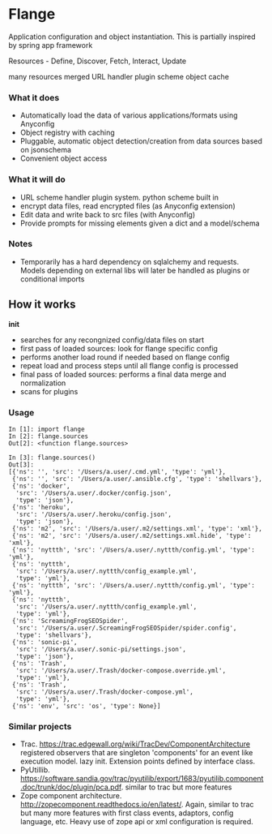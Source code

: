# Flange 

Application configuration and object instantiation. This is partially inspired by spring app framework

Resources - Define, Discover, Fetch, Interact, Update 

many resources merged 
URL handler plugin scheme
object cache


### What it does
- Automatically load the data of various applications/formats using Anyconfig
- Object registry with caching
- Pluggable, automatic object detection/creation from data sources based on jsonschema
- Convenient object access 

### What it will do
- URL scheme handler plugin system. python scheme built in
- encrypt data files, read encrypted files (as Anyconfig extension)
- Edit data and write back to src files (with Anyconfig)
- Provide prompts for missing elements given a dict and a model/schema

### Notes
- Temporarily has a hard dependency on sqlalchemy and requests. Models depending on external libs will later be handled as plugins or conditional imports


## How it works

**init**
- searches for any recongnized config/data files on start
- first pass of loaded sources: look for flange specific config
- performs another load round if needed based on flange config
- repeat load and process steps until all flange config is processed
- final pass of loaded sources: performs a final data merge and normalization
- scans for plugins

### Usage

```
In [1]: import flange
In [2]: flange.sources
Out[2]: <function flange.sources>

In [3]: flange.sources()
Out[3]: 
[{'ns': '', 'src': '/Users/a.user/.cmd.yml', 'type': 'yml'},
 {'ns': '', 'src': '/Users/a.user/.ansible.cfg', 'type': 'shellvars'},
 {'ns': 'docker',
  'src': '/Users/a.user/.docker/config.json',
  'type': 'json'},
 {'ns': 'heroku',
  'src': '/Users/a.user/.heroku/config.json',
  'type': 'json'},
 {'ns': 'm2', 'src': '/Users/a.user/.m2/settings.xml', 'type': 'xml'},
 {'ns': 'm2', 'src': '/Users/a.user/.m2/settings.xml.hide', 'type': 'xml'},
 {'ns': 'nyttth', 'src': '/Users/a.user/.nyttth/config.yml', 'type': 'yml'},
 {'ns': 'nyttth',
  'src': '/Users/a.user/.nyttth/config_example.yml',
  'type': 'yml'},
 {'ns': 'nyttth', 'src': '/Users/a.user/.nyttth/config.yml', 'type': 'yml'},
 {'ns': 'nyttth',
  'src': '/Users/a.user/.nyttth/config_example.yml',
  'type': 'yml'},
 {'ns': 'ScreamingFrogSEOSpider',
  'src': '/Users/a.user/.ScreamingFrogSEOSpider/spider.config',
  'type': 'shellvars'},
 {'ns': 'sonic-pi',
  'src': '/Users/a.user/.sonic-pi/settings.json',
  'type': 'json'},
 {'ns': 'Trash',
  'src': '/Users/a.user/.Trash/docker-compose.override.yml',
  'type': 'yml'},
 {'ns': 'Trash',
  'src': '/Users/a.user/.Trash/docker-compose.yml',
  'type': 'yml'},
 {'ns': 'env', 'src': 'os', 'type': None}]
```


### Similar projects

 - Trac. https://trac.edgewall.org/wiki/TracDev/ComponentArchitecture registered observers that are singleton 'components' for an event like execution model. lazy init. Extension points defined by interface class.
 - PyUtillib. https://software.sandia.gov/trac/pyutilib/export/1683/pyutilib.component.doc/trunk/doc/plugin/pca.pdf. similar to trac but more features
 - Zope component architecture. http://zopecomponent.readthedocs.io/en/latest/. Again, similar to trac but many more features with first class events, adaptors, config language, etc. Heavy use of zope api or xml configuration is required.